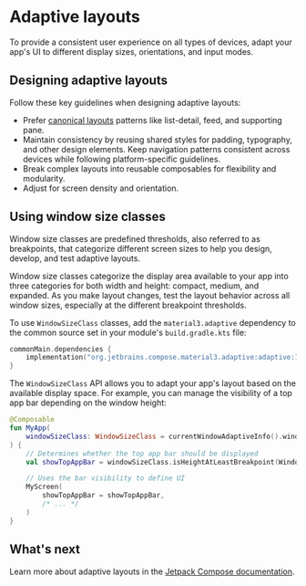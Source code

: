# Adaptive layouts

To provide a consistent user experience on all types of devices, adapt your app's UI to different display sizes, orientations, 
and input modes.

## Designing adaptive layouts

Follow these key guidelines when designing adaptive layouts:

* Prefer [canonical layouts](https://developer.android.com/develop/ui/compose/layouts/adaptive/canonical-layouts) patterns 
  like list-detail, feed, and supporting pane.
* Maintain consistency by reusing shared styles for padding, typography, and other design elements. Keep navigation patterns 
consistent across devices while following platform-specific guidelines.
* Break complex layouts into reusable composables for flexibility and modularity.
* Adjust for screen density and orientation.

## Using window size classes

Window size classes are predefined thresholds, also referred to as breakpoints, that categorize different screen 
sizes to help you design, develop, and test adaptive layouts.

Window size classes categorize the display area available to your app into three categories for both width and height:
compact, medium, and expanded. As you make layout changes, test the layout behavior across all window sizes,
especially at the different breakpoint thresholds.

To use `WindowSizeClass` classes, add the `material3.adaptive` dependency to the common source set in your module's
`build.gradle.kts` file:

```kotlin
commonMain.dependencies {
    implementation("org.jetbrains.compose.material3.adaptive:adaptive:1.1.0")
}
```

The `WindowSizeClass` API allows you to adapt your app's layout based on the available display space. 
For example, you can manage the visibility of a top app bar depending on the window height:

```kotlin
@Composable
fun MyApp(
    windowSizeClass: WindowSizeClass = currentWindowAdaptiveInfo().windowSizeClass
) {
    // Determines whether the top app bar should be displayed
    val showTopAppBar = windowSizeClass.isHeightAtLeastBreakpoint(WindowSizeClass.HEIGHT_DP_MEDIUM_LOWER_BOUND)

    // Uses the bar visibility to define UI 
    MyScreen(
        showTopAppBar = showTopAppBar,
        /* ... */
    )
}
```

<!--- waiting for a page about @Preview and hot reload
## Previewing layouts

We have three different @Preview:

* Android-specific, for `androidMain`, from Android Studio.
* Separate desktop annotation plugin with our own implementation (only for desktop source set) + uiTooling plugin.
* Common annotation, also supported in Android Studio, works for Android only but from common code.
-->

## What's next

Learn more about adaptive layouts in the [Jetpack Compose documentation](https://developer.android.com/develop/ui/compose/layouts/adaptive).